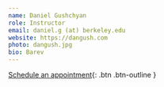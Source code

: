 ```yaml
---
name: Daniel Gushchyan
role: Instructor
email: daniel.g (at) berkeley.edu
website: https://dangush.com
photo: dangush.jpg
bio: Barev
---
```


[Schedule an appointment](#https://www.calendly.com/dangush){: .btn .btn-outline }
